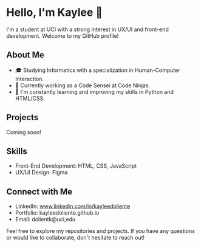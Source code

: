 # Hello, I'm Kaylee 👋

I'm a student at UCI with a strong interest in UX/UI and front-end development. Welcome to my GitHub profile!

## About Me

- 🎓 Studying Informatics with a specialization in Human-Computer Interaction.
- 💼 Currently working as a Code Sensei at Code Ninjas.
- 🌱 I'm constantly learning and improving my skills in Python and HTML/CSS.

## Projects

Coming soon!

## Skills

- Front-End Development: HTML, CSS, JavaScript
- UX/UI Design: Figma

## Connect with Me

- LinkedIn: www.linkedin.com/in/kayleedoliente
- Portfolio: kayleedoliente.github.io
- Email: dolientk@uci,edu

Feel free to explore my repositories and projects. If you have any questions or would like to collaborate, don't hesitate to reach out!
